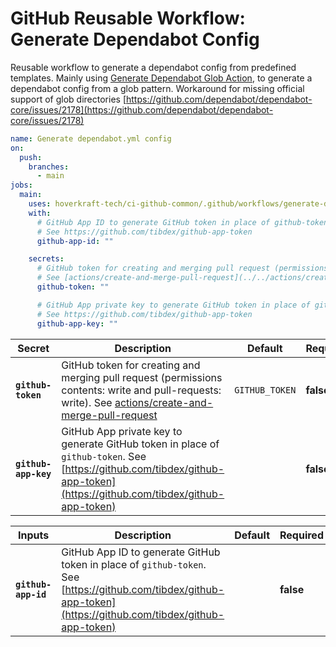 <!-- start title -->

# GitHub Reusable Workflow: Generate Dependabot Config

<!-- end title -->
<!-- start description -->

Reusable workflow to generate a dependabot config from predefined templates.
Mainly using [Generate Dependabot Glob Action](https://github.com/marketplace/actions/generate-dependabot-glob), to generate a dependabot config from a glob pattern.
Workaround for missing official support of glob directories [https://github.com/dependabot/dependabot-core/issues/2178](https://github.com/dependabot/dependabot-core/issues/2178)

<!-- end description -->
<!-- start contents -->
<!-- end contents -->
<!-- start usage -->

```yaml
name: Generate dependabot.yml config
on:
  push:
    branches:
      - main
jobs:
  main:
    uses: hoverkraft-tech/ci-github-common/.github/workflows/generate-dependabot-config.yml@0.7.4
    with:
      # GitHub App ID to generate GitHub token in place of github-token.
      # See https://github.com/tibdex/github-app-token
      github-app-id: ""

    secrets:
      # GitHub token for creating and merging pull request (permissions contents: write and pull-requests: write).
      # See [actions/create-and-merge-pull-request](../../actions/create-and-merge-pull-request)
      github-token: ""

      # GitHub App private key to generate GitHub token in place of github-token.
      # See https://github.com/tibdex/github-app-token
      github-app-key: ""
```

<!-- end usage -->
<!-- start secrets -->

| **Secret**                      | **Description**                                                                                                                                                                                     | **Default**               | **Required** |
| ------------------------------- | --------------------------------------------------------------------------------------------------------------------------------------------------------------------------------------------------- | ------------------------- | ------------ |
| **<code>github-token</code>**   | GitHub token for creating and merging pull request (permissions contents: write and pull-requests: write). See [actions/create-and-merge-pull-request](../../actions/create-and-merge-pull-request) | <code>GITHUB_TOKEN</code> | **false**    |
| **<code>github-app-key</code>** | GitHub App private key to generate GitHub token in place of <code>github-token</code>. See [https://github.com/tibdex/github-app-token](https://github.com/tibdex/github-app-token)                 | <code></code>             | **false**    |

<!-- end secrets -->
<!-- start inputs -->

| **Inputs**                     | **Description**                                                                                                                                                            | **Default**   | **Required** |
| ------------------------------ | -------------------------------------------------------------------------------------------------------------------------------------------------------------------------- | ------------- | ------------ |
| **<code>github-app-id</code>** | GitHub App ID to generate GitHub token in place of <code>github-token</code>. See [https://github.com/tibdex/github-app-token](https://github.com/tibdex/github-app-token) | <code></code> | **false**    |

<!-- end inputs -->

<!-- start outputs -->
<!-- end outputs -->
<!-- start [.github/ghadocs/examples/] -->
<!-- end [.github/ghadocs/examples/] -->
